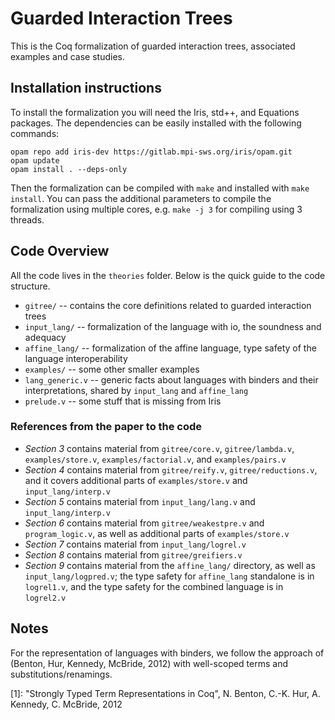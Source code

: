 # Guarded Interaction Trees

This is the Coq formalization of guarded interaction trees, associated examples and case studies.

## Installation instructions

To install the formalization you will need the Iris, std++, and Equations packages.
The dependencies can be easily installed with the following commands:

```
opam repo add iris-dev https://gitlab.mpi-sws.org/iris/opam.git
opam update
opam install . --deps-only
```

Then the formalization can be compiled with `make` and installed with
`make install`. You can pass the additional parameters to compile the
formalization using multiple cores, e.g. `make -j 3` for compiling
using 3 threads.

## Code Overview

All the code lives in the `theories` folder. Below is the quick guide
to the code structure.

- `gitree/` -- contains the core definitions related to guarded interaction trees
- `input_lang/` -- formalization of the language with io, the soundness and adequacy
- `affine_lang/` -- formalization of the affine language, type safety of the language interoperability
- `examples/` -- some other smaller examples 
- `lang_generic.v` -- generic facts about languages with binders and their interpretations, shared by `input_lang` and `affine_lang`
- `prelude.v` -- some stuff that is missing from Iris

### References from the paper to the code

- *Section 3* contains material from `gitree/core.v`,
  `gitree/lambda.v`, `examples/store.v`, `examples/factorial.v`, and
  `examples/pairs.v`
- *Section 4* contains material from `gitree/reify.v`,
  `gitree/reductions.v`, and it covers additional parts of
  `examples/store.v` and `input_lang/interp.v`
- *Section 5* contains material from `input_lang/lang.v` and
  `input_lang/interp.v`
- *Section 6* contains material from `gitree/weakestpre.v` and
  `program_logic.v`, as well as additional parts of `examples/store.v`
- *Section 7* contains material from `input_lang/logrel.v`
- *Section 8* contains material from `gitree/greifiers.v`
- *Section 9* contains material from the `affine_lang/` directory, as
  well as `input_lang/logpred.v`; the type safety for `affine_lang`
  standalone is in `logrel1.v`, and the type safety for the combined
  language is in `logrel2.v`


## Notes

For the representation of languages with binders, we follow the
approach of (Benton, Hur, Kennedy, McBride, 2012) with well-scoped
terms and substitutions/renamings. 

[1]: "Strongly Typed Term Representations in Coq", N. Benton, C.-K. Hur, A. Kennedy, C. McBride, 2012
